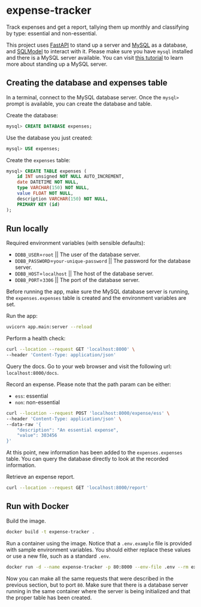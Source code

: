 # expense-tracker

Track expenses and get a report, tallying them up monthly and classifying by
type: essential and non-essential.

This project uses [FastAPI](https://fastapi.tiangolo.com) to stand up a server
and [MySQL](https://dev.mysql.com/doc/refman/8.0/en/) as a database, and
[SQLModel](https://www.google.com/search?client=safari&rls=en&q=sql+tiangolo&ie=UTF-8&oe=UTF-8)
to interact with it. Please make sure you have `mysql` installed and there is a
MySQL server available. You can visit [this
tutorial](https://dev.mysql.com/doc/refman/8.0/en/tutorial.html) to learn more
about standing up a MySQL server.

## Creating the database and expenses table

In a terminal, connect to the MySQL database server. Once the `mysql>` prompt
is available, you can create the database and table.

Create the database:

```sql
mysql> CREATE DATABASE expenses;
```

Use the database you just created:

```sql
mysql> USE expenses;
```

Create the `expenses` table:

```sql
mysql> CREATE TABLE expenses (
    id INT unsigned NOT NULL AUTO_INCREMENT, 
    date DATETIME NOT NULL,
    type VARCHAR(150) NOT NULL,
    value FLOAT NOT NULL,
    description VARCHAR(150) NOT NULL,
    PRIMARY KEY (id)
);
```

## Run locally

Required environment variables (with sensible defaults):

* `DDBB_USER`=`root` || The user of the database server.
* `DDBB_PASSWORD`=`your-unique-password` || The password for the database server.
* `DDBB_HOST`=`localhost` || The host of the database server.
* `DDBB_PORT`=`3306` || The port of the database server.

Before running the app, make sure the MySQL database server is running, the
`expenses.expenses` table is created and the environment variables are set.

Run the app:

```bash
uvicorn app.main:server --reload
```

Perform a health check:

```bash
curl --location --request GET 'localhost:8000' \
--header 'Content-Type: application/json'
```

Query the docs. Go to your web browser and visit the following url:
`localhost:8000/docs`.

Record an expense. Please note that the path param can be either:

* `ess`: essential
* `non`: non-essential

```bash
curl --location --request POST 'localhost:8000/expense/ess' \
--header 'Content-Type: application/json' \
--data-raw '{
    "description": "An essential expense",
    "value": 303456
}'
```

At this point, new information has been added to the `expenses.expenses` table.
You can query the database directly to look at the recorded information.

Retrieve an expense report.

```bash
curl --location --request GET 'localhost:8000/report'
```

## Run with Docker

Build the image.

```bash
docker build -t expense-tracker .
```

Run a container using the image. Notice that a `.env.example` file is provided
with sample environment variables. You should either replace these values or
use a new file, such as a standard `.env`.

```bash
docker run -d --name expense-tracker -p 80:8000 --env-file .env --rm expense-tracker
```

Now you can make all the same requests that were described in the previous
section, but to port `80`. Make sure that there is a database server running in
the same container where the server is being initialized and that the proper
table has been created.

